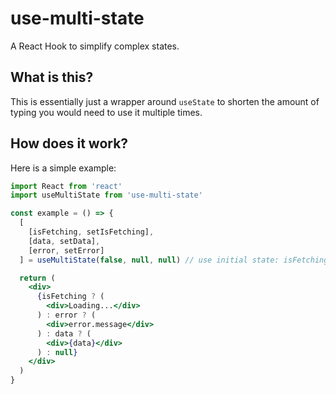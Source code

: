 # use-multi-state
A React Hook to simplify complex states.

## What is this?
This is essentially just a wrapper around `useState` to shorten the amount of typing you would need to use it multiple times.

## How does it work?
Here is a simple example:
```jsx
import React from 'react'
import useMultiState from 'use-multi-state'

const example = () => {
  [
    [isFetching, setIsFetching],
    [data, setData],
    [error, setError]
  ] = useMultiState(false, null, null) // use initial state: isFetching: false, data: null, error: null

  return (
    <div>
      {isFetching ? (
        <div>Loading...</div>
      ) : error ? (
        <div>error.message</div>
      ) : data ? (
        <div>{data}</div>
      ) : null}
    </div>
  )
}
```
